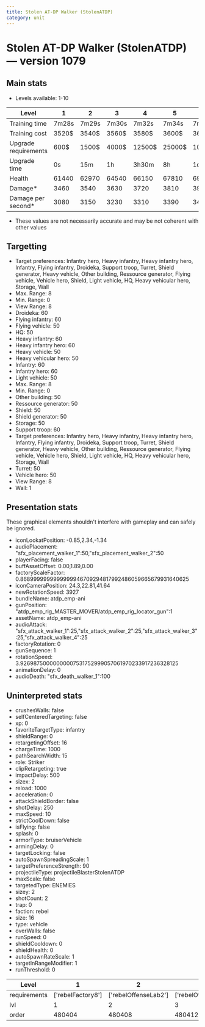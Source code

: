 ```yaml
---
title: Stolen AT-DP Walker (StolenATDP)
category: unit
---
```


# Stolen AT-DP Walker (StolenATDP) — version 1079

## Main stats

  * Levels available: 1-10

|Level               |1    |2    |3    |4     |5     |6      |7      |8      |9       |10      |
|--------------------|-----|-----|-----|------|------|-------|-------|-------|--------|--------|
|Training time       |7m28s|7m29s|7m30s|7m32s |7m34s |7m36s  |7m38s  |7m40s  |7m44s   |8m      |
|Training cost       |3520$|3540$|3560$|3580$ |3600$ |3620$  |3640$  |3660$  |3696$   |4048$   |
|Upgrade requirements|600$ |1500$|4000$|12500$|25000$|100000$|160000$|320000$|1000000$|1750000$|
|Upgrade time        |0s   |15m  |1h   |3h30m |8h    |1d     |2d     |3d12h  |5d      |1w1d    |
|Health              |61440|62970|64540|66150 |67810 |69510  |71260  |73060  |74900   |76800   |
|Damage*             |3460 |3540 |3630 |3720  |3810  |3910   |4010   |4110   |4210    |4320    |
|Damage per second*  |3080 |3150 |3230 |3310  |3390  |3480   |3560   |3650   |3740    |3840    |

* These values are not necessarily accurate and may be not coherent with other values

## Targetting

  * Target preferences: Infantry hero, Heavy infantry, Heavy infantry hero, Infantry, Flying infantry, Droideka, Support troop, Turret, Shield generator, Heavy vehicle, Other building, Ressource generator, Flying vehicle, Vehicle hero, Shield, Light vehicle, HQ, Heavy vehicular hero, Storage, Wall
  * Max. Range: 8
  * Min. Range: 0
  * View Range: 8
  * Droideka: 60
  * Flying infantry: 60
  * Flying vehicle: 50
  * HQ: 50
  * Heavy infantry: 60
  * Heavy infantry hero: 60
  * Heavy vehicle: 50
  * Heavy vehicular hero: 50
  * Infantry: 60
  * Infantry hero: 60
  * Light vehicle: 50
  * Max. Range: 8
  * Min. Range: 0
  * Other building: 50
  * Ressource generator: 50
  * Shield: 50
  * Shield generator: 50
  * Storage: 50
  * Support troop: 60
  * Target preferences: Infantry hero, Heavy infantry, Heavy infantry hero, Infantry, Flying infantry, Droideka, Support troop, Turret, Shield generator, Heavy vehicle, Other building, Ressource generator, Flying vehicle, Vehicle hero, Shield, Light vehicle, HQ, Heavy vehicular hero, Storage, Wall
  * Turret: 50
  * Vehicle hero: 50
  * View Range: 8
  * Wall: 1

## Presentation stats

These graphical elements shouldn't interfere with gameplay and can safely be ignored.

  * iconLookatPosition: -0.85,2.34,-1.34
  * audioPlacement: "sfx_placement_walker_1":50,"sfx_placement_walker_2":50
  * playerFacing: false
  * buffAssetOffset: 0.00,1.89,0.00
  * factoryScaleFactor: 0.8689999999999999946709294817992486059665679931640625
  * iconCameraPosition: 24.3,22.81,41.64
  * newRotationSpeed: 3927
  * bundleName: atdp_emp-ani
  * gunPosition: "atdp_emp_rig_MASTER_MOVER/atdp_emp_rig_locator_gun":1
  * assetName: atdp_emp-ani
  * audioAttack: "sfx_attack_walker_1":25,"sfx_attack_walker_2":25,"sfx_attack_walker_3":25,"sfx_attack_walker_4":25
  * factoryRotation: 0
  * gunSequence: 1
  * rotationSpeed: 3.92698750000000007531752999057061970233917236328125
  * animationDelay: 0
  * audioDeath: "sfx_death_walker_1":100

## Uninterpreted stats

  * crushesWalls: false
  * selfCenteredTargeting: false
  * xp: 0
  * favoriteTargetType: infantry
  * shieldRange: 0
  * retargetingOffset: 16
  * chargeTime: 1000
  * pathSearchWidth: 15
  * role: Striker
  * clipRetargeting: true
  * impactDelay: 500
  * sizex: 2
  * reload: 1000
  * acceleration: 0
  * attackShieldBorder: false
  * shotDelay: 250
  * maxSpeed: 10
  * strictCoolDown: false
  * isFlying: false
  * splash: 0
  * armorType: bruiserVehicle
  * armingDelay: 0
  * targetLocking: false
  * autoSpawnSpreadingScale: 1
  * targetPreferenceStrength: 90
  * projectileType: projectileBlasterStolenATDP
  * maxScale: false
  * targetedType: ENEMIES
  * sizey: 2
  * shotCount: 2
  * trap: 0
  * faction: rebel
  * size: 16
  * type: vehicle
  * overWalls: false
  * runSpeed: 0
  * shieldCooldown: 0
  * shieldHealth: 0
  * autoSpawnRateScale: 1
  * targetInRangeModifier: 1
  * runThreshold: 0

|Level       |1                |2                   |3                   |4                   |5                   |6                   |7                   |8                   |9                   |10                   |
|------------|-----------------|--------------------|--------------------|--------------------|--------------------|--------------------|--------------------|--------------------|--------------------|---------------------|
|requirements|['rebelFactory8']|['rebelOffenseLab2']|['rebelOffenseLab3']|['rebelOffenseLab4']|['rebelOffenseLab5']|['rebelOffenseLab6']|['rebelOffenseLab7']|['rebelOffenseLab8']|['rebelOffenseLab9']|['rebelOffenseLab10']|
|lvl         |1                |2                   |3                   |4                   |5                   |6                   |7                   |8                   |9                   |10                   |
|order       |480404           |480408              |480412              |480416              |480420              |480424              |480428              |480432              |480436              |480440               |

